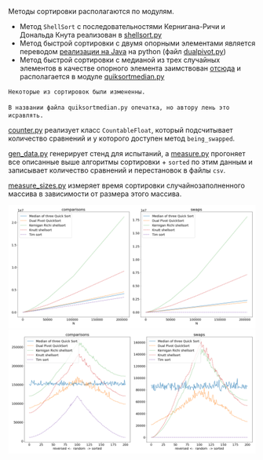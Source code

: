 Методы сортировки располагаются по модулям.
- Метод `ShellSort` с последовательностями Кернигана-Ричи и Дональда Кнута реализован в [shellsort.py](./shellsort.py)
- Метод быстрой сортировки с двумя опорными элементами является переводом [реализации на Java](https://codeblab.com/wp-content/uploads/2009/09/DualPivotQuicksort.pdf) на python (файл [dualpivot.py](./dualpivot.py))
- Метод быстрой сортировки с медианой из трех случайных элементов в качестве опорного элемента заимствован [отсюда](https://stackoverflow.com/questions/50912873/python-quicksort-with-median-of-three) и располагается в модуле [quiksortmedian.py](./quiksortmedian.py) 

```
Некоторые из сортировок были измененны.

В названии файла quiksortmedian.py опечатка, но автору лень это исравлять. 
```


[counter.py](./counter.py) реализует класс `CountableFloat`, который подсчитывает количество сравнений и у которого доступен метод `being_swapped`.

[gen_data.py](./gent_data.py) генерирует стенд для испытаний, а [measure.py](./measure.py) прогоняет все описанные выше алгоритмы сортировки + `sorted` по этим данным и записывает количество сравнений и перестановок в файлы `csv`.

[measure_sizes.py](./measure_sizes.py) измеряет время сортировки случайнозаполненного массива в зависимости от размера этого массива.


![image](./data/image.png)
![image](./data/10000_image.png)
